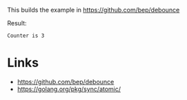 This builds the example in https://github.com/bep/debounce

Result:

```
Counter is 3
```

# Links

- https://github.com/bep/debounce
- https://golang.org/pkg/sync/atomic/